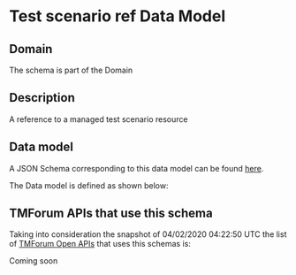 # Test scenario ref Data Model

## Domain

The  schema is part of the  Domain

## Description

A reference to a managed test scenario resource

## Data model

A JSON Schema corresponding to this data model can be found
[here](https://github.com/tmforum-rand/schemas/blob/candidates/Common/TestScenarioRef.schema.json).

The Data model is defined as shown below:




## TMForum APIs that use this schema

Taking into consideration the snapshot of 04/02/2020 04:22:50 UTC the list of [TMForum Open APIs](https://www.tmforum.org/open-apis/) that uses this schemas is:

Coming soon